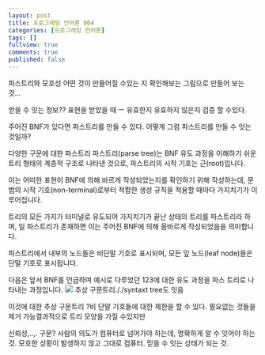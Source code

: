 ```yaml
---
layout: post
title: 프로그래밍 언어론 004
categories: [프로그래밍 언어론]
tags: []
fullview: true
comments: true
published: false
---
```

파스트리와 모호성
어떤 것이 만들어질 수있는 지 확인해보는 그림으로 만들어 보는 것...

얻을 수 잇는 정보?? 표현을 받았을 때 ㅡ 유효한지 유효하지 않은지 검증 할 수있다.

주어진 BNF가 있다면 파스트리를 만들 수 있다.
어떻게 그럼 파스트리를 만들 수 잇는 것일까?

다양한 구문에 대한 파스트리
파스트리(parse tree)는 BNF 유도 과정을 이해하기 쉬운 트리 형태의 계층적 구조로 나타낸 것으로, 파스트리의 시작 기호는 근(root)입니다.

이는 어떠한 표현이 BNF에 의해 바르게 작성되었는지를 확인하기 위해 작성하는데,
문법의 시작 기호(non-terminal)로부터 적합한 생성 규칙을 적용할 때마다 가지치기가 이루어집니다.

트리의 모든 가지가 터미널로 유도되어 가지치기가 끝난 상태의 트리를 파스트리라 하며,
일 파스트리가 존재하면 이는 주어진 BNF에 의해 올바르게 작성되었음을 의미합니다.

파스트리에서 내부의 노드들은 비단말 기호로 표시되며, 모든 잎 노드(leaf node)들은 단말 기호로 표시됩니다.

다음은 앞서 BNF를 언급하며 예시로 다루었던 123에 대한 유도 과정을 파스 트리로 나타내는 과정입니다.
![](http://cfile29.uf.tistory.com/image/1336A6564D8573E83270B1)
추상 구문트리././syntaxt tree도 잇음

이것에 대한 추상 구문트리 ?비 단말 기호들에 대한 제한을 할 수 있다. 필요없는 것들을 제거 가능결과적으로 트리 모양을 가질 수있지만   

신뢰성,..,. 구문?
사람의 의도가 컴퓨터로 넘어가야 하는데, 명확하게 알 수 잇어야 하는 것. 모호한 상황이 발생하지 않고 그대로 컴퓨터. 믿을 수 잇는 상태가 되는 것.
